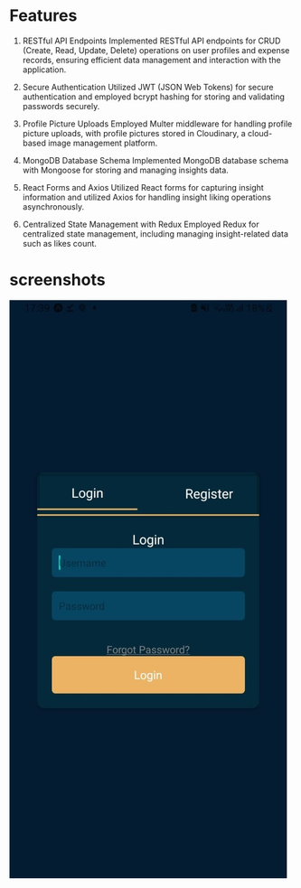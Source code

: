 # Features
1. RESTful API Endpoints
Implemented RESTful API endpoints for CRUD (Create, Read, Update, Delete) operations on user profiles and expense records, ensuring efficient data management and interaction with the application.

2. Secure Authentication
Utilized JWT (JSON Web Tokens) for secure authentication and employed bcrypt hashing for storing and validating passwords securely.

3. Profile Picture Uploads
Employed Multer middleware for handling profile picture uploads, with profile pictures stored in Cloudinary, a cloud-based image management platform.

4. MongoDB Database Schema
Implemented MongoDB database schema with Mongoose for storing and managing insights data.

5. React Forms and Axios
Utilized React forms for capturing insight information and utilized Axios for handling insight liking operations asynchronously.

6. Centralized State Management with Redux
Employed Redux for centralized state management, including managing insight-related data such as likes count.

# screenshots
![Alt text](screenshots/login.jpeg)
